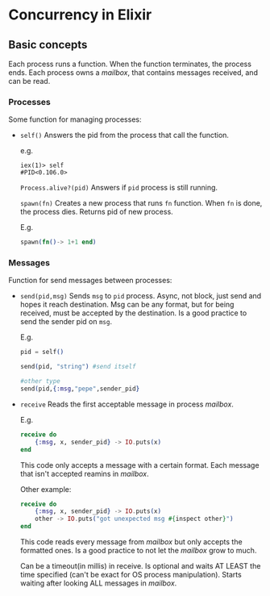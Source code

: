 # Concurrency in Elixir

## Basic concepts
Each process runs a function. When the function terminates, the process ends.
Each process owns a _mailbox_, that contains messages received, and can be read.

### Processes
Some function for managing processes:

* `self()` 
  Answers the pid from the process that call the function.

	e.g.
	```terminal
	iex(1)> self
	#PID<0.106.0>
	```

	`Process.alive?(pid)` 
	Answers if `pid` process is still running.


	`spawn(fn)` 
	Creates a new process that runs `fn` function. When `fn` is done, the process dies. Returns pid of new process.

	E.g.
	```elixir
	spawn(fn()-> 1+1 end)
	```

### Messages
Function for send messages between processes:

* `send(pid,msg)`
	Sends `msg` to `pid` process. Async, not block, just send and hopes it reach destination.
	Msg can be any format, but for being received, must be accepted by the destination.
	Is a good practice to send the sender pid on `msg`.

	E.g.

	```elixir
	pid = self()

	send(pid, "string") #send itself

	#other type
	send(pid,{:msg,"pepe",sender_pid}
	```

* `receive` 
  Reads the first acceptable message in process _mailbox_.

	E.g.
	```elixir
	receive do
		{:msg, x, sender_pid} -> IO.puts(x)
	end
	```
	This code only accepts a message with a certain format.
	Each message that isn't accepted reamins in _mailbox_.

	Other example:
	```elixir
	receive do
		{:msg, x, sender_pid} -> IO.puts(x)
		other -> IO.puts("got unexpected msg #{inspect other}")
	end
	```
	This code reads every message from _mailbox_ but only accepts the formatted ones.
	Is a good practice to not let the _mailbox_ grow to much.


	Can be a timeout(in millis) in receive. Is optional and waits AT LEAST the time specified (can't be exact for OS process manipulation).
	Starts waiting after looking ALL messages in _mailbox_.
